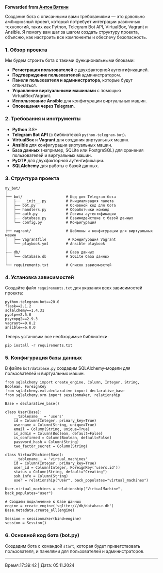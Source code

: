 **Forwarded from [Антон Вяткин](https://t.me/vuekot)**

Создание бота с описанными вами требованиями — это довольно амбициозный проект, который потребует интеграции различных технологий, таких как Python, Telegram Bot API, VirtualBox, Vagrant и Ansible. Я помогу вам шаг за шагом создать структуру проекта, объясню, как настроить все компоненты и обеспечу безопасность.

### 1. Обзор проекта

Мы будем строить бота с такими функциональными блоками:
- **Регистрация пользователей** с двухфакторной аутентификацией.
- **Подтверждение пользователей** администратором.
- **Панели пользователя и администратора**, которые будут отличаться.
- **Управление виртуальными машинами** с помощью VirtualBox/Vagrant.
- **Использование Ansible** для конфигурации виртуальных машин.
- **Оповещения через Telegram**.

### 2. Требования и инструменты

- **Python** 3.8+
- **Telegram Bot API** (с библиотекой `python-telegram-bot`).
- **VirtualBox** и **Vagrant** для создания виртуальных машин.
- **Ansible** для конфигурации виртуальных машин.
- **База данных** (например, SQLite или PostgreSQL) для хранения пользователей и виртуальных машин.
- **PyOTP** для двухфакторной аутентификации.
- **SQLAlchemy** для работы с базой данных.

### 3. Структура проекта

```
my_bot/
│
├── bot/                    # Код для Telegram-бота
│   ├── __init__.py         # Инициализация пакета
│   ├── bot.py              # Основной код для бота
│   ├── handlers.py         # Обработчики команд
│   ├── auth.py             # Логика аутентификации
│   ├── database.py         # Взаимодействие с базой данных
│   └── config.py           # Конфигурация
│
├── vagrant/                # Шаблоны и конфигурации для виртуальных машин
│   ├── Vagrantfile          # Конфигурация Vagrant
│   └── playbook.yml        # Ansible playbook
│
├── db/                     # База данных
│   └── database.db         # SQLite база данных
│
└── requirements.txt        # Список зависимостей
```

### 4. Установка зависимостей

Создайте файл `requirements.txt` для указания всех зависимостей проекта:

```
python-telegram-bot==20.0
flask==2.1.2
sqlalchemy==1.4.31
pyotp==2.5.0
psycopg2==2.9.3
vagrant==0.8.2
ansible==6.0.0
```

Теперь установим все необходимые библиотеки:

```
pip install -r requirements.txt
```

### 5. Конфигурация базы данных

В файле `bot/database.py` создадим SQLAlchemy-модели для пользователей и виртуальных машин.

```
from sqlalchemy import create_engine, Column, Integer, String, Boolean, ForeignKey
from sqlalchemy.ext.declarative import declarative_base
from sqlalchemy.orm import sessionmaker, relationship

Base = declarative_base()

class User(Base):
    __tablename__ = 'users'
    id = Column(Integer, primary_key=True)
    username = Column(String, unique=True)
    email = Column(String, unique=True)
    is_admin = Column(Boolean, default=False)
    is_confirmed = Column(Boolean, default=False)
    password_hash = Column(String)
    two_factor_secret = Column(String)

class VirtualMachine(Base):
    __tablename__ = 'virtual_machines'
    id = Column(Integer, primary_key=True)
    user_id = Column(Integer, ForeignKey('users.id'))
    status = Column(String, default="Creating")
    ssh_info = Column(String)
    user = relationship("User", back_populates="virtual_machines")

User.virtual_machines = relationship("VirtualMachine", back_populates="user")

# Создаем подключение к базе данных
engine = create_engine('sqlite:///db/database.db')
Base.metadata.create_all(engine)

Session = sessionmaker(bind=engine)
session = Session()
```

### 6. Основной код бота (bot.py)

Создадим бота с командой `start`, которая будет приветствовать пользователя, и панелями для пользователей и администраторов.

---
Время:17:39:42 | Дата: 05.11.2024
